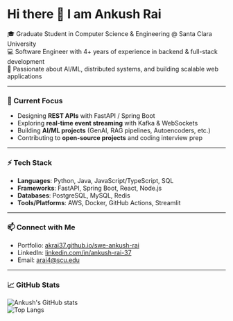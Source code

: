 # Hi there 👋 I am Ankush Rai  

🎓 Graduate Student in Computer Science & Engineering @ Santa Clara University  
💻 Software Engineer with 4+ years of experience in backend & full-stack development  
🚀 Passionate about AI/ML, distributed systems, and building scalable web applications  

---

### 🔭 Current Focus
- Designing **REST APIs** with FastAPI / Spring Boot  
- Exploring **real-time event streaming** with Kafka & WebSockets  
- Building **AI/ML projects** (GenAI, RAG pipelines, Autoencoders, etc.)  
- Contributing to **open-source projects** and coding interview prep  

---

### ⚡ Tech Stack
- **Languages**: Python, Java, JavaScript/TypeScript, SQL  
- **Frameworks**: FastAPI, Spring Boot, React, Node.js  
- **Databases**: PostgreSQL, MySQL, Redis  
- **Tools/Platforms**: AWS, Docker, GitHub Actions, Streamlit  

---

### 📫 Connect with Me
- Portfolio: [akrai37.github.io/swe-ankush-rai](https://akrai37.github.io/swe-ankush-rai)  
- LinkedIn: [linkedin.com/in/ankush-rai-37](https://www.linkedin.com/in/ankush-rai-37)  
- Email: arai4@scu.edu  

---

### 📈 GitHub Stats
![Ankush's GitHub stats](https://github-readme-stats.vercel.app/api?username=akrai37&show_icons=true&theme=radical)  
![Top Langs](https://github-readme-stats.vercel.app/api/top-langs/?username=akrai37&layout=compact&theme=radical)
